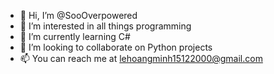 - 👋 Hi, I’m @SooOverpowered
- 👀 I’m interested in all things programming
- 🌱 I’m currently learning C#
- 💞️ I’m looking to collaborate on Python projects
- 📫 You can reach me at lehoangminh15122000@gmail.com

<!---
SooOverpowered/SooOverpowered is a ✨ special ✨ repository because its `README.md` (this file) appears on your GitHub profile.
You can click the Preview link to take a look at your changes.
--->
